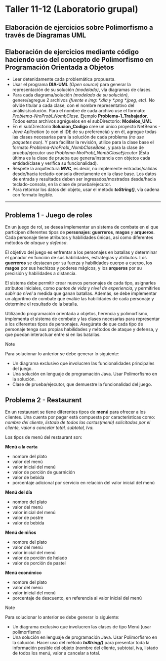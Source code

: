 # Taller 11-12 (Laboratorio grupal)

## Elaboración de ejercicios sobre Polimorfismo a través de Diagramas UML
## Elaboración de ejercicios mediante código haciendo uso del concepto de Polimorfismo en Programación Orientada a Objetos

* Leer detenidamente cada problemática propuesta.
* Usar el programa **DIA-UML** _(Open source)_ para generar la representación de su solución _(modelado)_, vía diagramas de clases.
* Para cada diagrama/solución _(modelado de su solución)_, genere/agregue 2 archivos _(fuente e img: \*.dia y \*.png \*.jpeg, etc)_. No olvide titular a cada clase, con el nombre representativo del análisis/solución. Para el nombre de cada archivo use el formato: _Problema-NroProbl_NombClase_. Ejemplo **Problema-1_Trabajador**. Todos estos archivos agréguelos en el subDirectorio: **Modelos_UML**
* En el subDirectorio **Solucion_Codigo** cree un único proyecto NetBeans - _Java Aplication_ (o con el IDE de su preferencia) y en él, agregue todas las clases necesarias para la solución de cada problema _(no use paquetes aun)_. Y para facilitar la revisión, utilice para la clase base el formato _Problema-NroProbl_NombClaseBase_, y para la clase de prueba/ejecutor use _Problema-NroProbl_NombClaseEjecutor_ (Ésta última es la clase de prueba que genera/instancia con objetos cada entidad/clase y verifica su funcionalidad). 
* Respete la arquitectura **MVC**, es decir, no implemente entradas/salidas desde/hacia teclado-consola directamente en la clase base. Los datos de entrada y resultados deben ser ingresados/mostrados desde/hacia teclado-consola, en la clase de prueba/ejecutor.
* Para retornar los datos del objeto, usar el método _**toString()**_, vía cadena con formato legible. 
___

## Problema 1 - Juego de roles

En un juego de rol, se desea implementar un sistema de combate en el que participen diferentes tipos de **personajes**: **guerreros**, **magos** y **arqueros**. Cada personaje tiene atributos y habilidades únicas, así como diferentes métodos de _ataque_ y _defensa_.

El objetivo del juego es enfrentar a los personajes en batallas y determinar el ganador en función de sus habilidades, estrategias y atributos. Los **guerreros** se destacan por su fuerza y habilidades cuerpo a cuerpo, los **magos** por sus hechizos y poderes mágicos, y los **arqueros** por su precisión y habilidades a distancia.

El sistema debe permitir crear nuevos personajes de cada tipo, asignarles atributos iniciales, como _puntos de vida_ y _nivel de experiencia_, y permitirles _subir de nivel_ a medida que ganan batallas. Además, se debe implementar un algoritmo de combate que evalúe las habilidades de cada personaje y determine el resultado de la batalla.

Utilizando programación orientada a objetos, herencia y polimorfismo, implementa el sistema de combate y las clases necesarias para representar a los diferentes tipos de personajes. Asegúrate de que cada tipo de personaje tenga sus propias habilidades y métodos de ataque y defensa, y que puedan interactuar entre sí en las batallas.

> [!Note]
> Para solucionar lo anterior se debe generar lo siguiente:
> 
> - Un diagrama exclusivo que involucren las funcionalidades principales del juego.
> - Una solución en lenguaje de programación Java. Usar Polimorfismo en la solución.
> - Clase de prueba/ejecutor, que demuestre la funcionalidad del juego.


## Problema 2 - Restaurant

En un restaurant se tiene diferentes tipos de **menú** para ofrecer a los clientes. Una cuenta por pagar está compuesta por características como: _nombre del cliente, listado de todos las cartas(menú) solicitados por el cliente, valor a cancelar total, subtotal, Iva._

Los tipos de menú del restaurant son:

**Menú a la carta**

- nombre del plato
- valor del menú
- valor inicial del menú
- valor de porción de guarnición
- valor de bebida
- porcentaje adicional por servicio en relación del valor inicial del menú

**Menú del día**

- nombre del plato
- valor del menú
- valor inicial del menú
- valor de postre
- valor de bebida

**Menú de niños**

- nombre del plato
- valor del menú
- valor inicial del menú
- valor de porción de helado
- valor de porción de pastel

**Menú económico**

- nombre del plato
- valor del menú
- valor inicial del menú
- porcentaje de descuento, en referencia al valor inicial del menú

> [!Note]
> Para solucionar lo anterior se debe generar lo siguiente:
> 
> - Un diagrama exclusivo que involucren las clases de tipo Menú (usar polimorfismo)
> - Una solución en lenguaje de programación Java. Usar Polimorfismo en la solución.
> Hacer uso del método **_toString()_** para presentar toda la información posible del objeto (nombre del cliente, subtotal, iva, listado de todos los menú, valor a cancelar a total.
